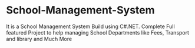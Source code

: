 # School-Management-System
It is a School Management System Build using C#.NET. Complete Full featured Project to help managing School Departments like Fees, Transport and library and Much More
